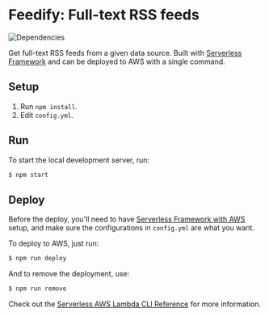 # Feedify: Full-text RSS feeds

![Dependencies](https://david-dm.org/zetavg/Feedify.svg)

Get full-text RSS feeds from a given data source. Built with [Serverless Framework](https://serverless.com/) and can be deployed to AWS with a single command.


## Setup

1. Run `npm install`.
2. Edit `config.yml`.


## Run

To start the local development server, run:

```bash
$ npm start
```


## Deploy

Before the deploy, you'll need to have [Serverless Framework with AWS](https://serverless.com/framework/docs/providers/aws/guide/credentials/) setup, and make sure the configurations in `config.yml` are what you want.

To deploy to AWS, just run:

```bash
$ npm run deploy
```

And to remove the deployment, use:

```bash
$ npm run remove
```

Check out the [Serverless AWS Lambda CLI Reference](https://serverless.com/framework/docs/providers/aws/cli-reference/) for more information.
